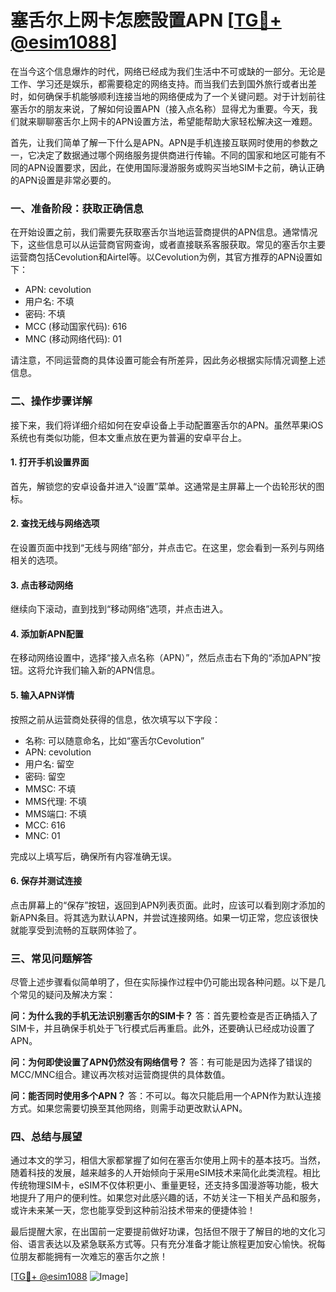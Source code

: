 # 塞舌尔上网卡怎麽設置APN [[TG💪+ @esim1088](https://t.me/s/esim1088)]

在当今这个信息爆炸的时代，网络已经成为我们生活中不可或缺的一部分。无论是工作、学习还是娱乐，都需要稳定的网络支持。而当我们去到国外旅行或者出差时，如何确保手机能够顺利连接当地的网络便成为了一个关键问题。对于计划前往塞舌尔的朋友来说，了解如何设置APN（接入点名称）显得尤为重要。今天，我们就来聊聊塞舌尔上网卡的APN设置方法，希望能帮助大家轻松解决这一难题。

首先，让我们简单了解一下什么是APN。APN是手机连接互联网时使用的参数之一，它决定了数据通过哪个网络服务提供商进行传输。不同的国家和地区可能有不同的APN设置要求，因此，在使用国际漫游服务或购买当地SIM卡之前，确认正确的APN设置是非常必要的。

### 一、准备阶段：获取正确信息

在开始设置之前，我们需要先获取塞舌尔当地运营商提供的APN信息。通常情况下，这些信息可以从运营商官网查询，或者直接联系客服获取。常见的塞舌尔主要运营商包括Cevolution和Airtel等。以Cevolution为例，其官方推荐的APN设置如下：

- APN: cevolution
- 用户名: 不填
- 密码: 不填
- MCC (移动国家代码): 616
- MNC (移动网络代码): 01

请注意，不同运营商的具体设置可能会有所差异，因此务必根据实际情况调整上述信息。

### 二、操作步骤详解

接下来，我们将详细介绍如何在安卓设备上手动配置塞舌尔的APN。虽然苹果iOS系统也有类似功能，但本文重点放在更为普遍的安卓平台上。

#### 1. 打开手机设置界面

首先，解锁您的安卓设备并进入“设置”菜单。这通常是主屏幕上一个齿轮形状的图标。

#### 2. 查找无线与网络选项

在设置页面中找到“无线与网络”部分，并点击它。在这里，您会看到一系列与网络相关的选项。

#### 3. 点击移动网络

继续向下滚动，直到找到“移动网络”选项，并点击进入。

#### 4. 添加新APN配置

在移动网络设置中，选择“接入点名称（APN）”，然后点击右下角的“添加APN”按钮。这将允许我们输入新的APN信息。

#### 5. 输入APN详情

按照之前从运营商处获得的信息，依次填写以下字段：
- 名称: 可以随意命名，比如“塞舌尔Cevolution”
- APN: cevolution
- 用户名: 留空
- 密码: 留空
- MMSC: 不填
- MMS代理: 不填
- MMS端口: 不填
- MCC: 616
- MNC: 01

完成以上填写后，确保所有内容准确无误。

#### 6. 保存并测试连接

点击屏幕上的“保存”按钮，返回到APN列表页面。此时，应该可以看到刚才添加的新APN条目。将其选为默认APN，并尝试连接网络。如果一切正常，您应该很快就能享受到流畅的互联网体验了。

### 三、常见问题解答

尽管上述步骤看似简单明了，但在实际操作过程中仍可能出现各种问题。以下是几个常见的疑问及解决方案：

**问：为什么我的手机无法识别塞舌尔的SIM卡？**
答：首先要检查是否正确插入了SIM卡，并且确保手机处于飞行模式后再重启。此外，还要确认已经成功设置了APN。

**问：为何即使设置了APN仍然没有网络信号？**
答：有可能是因为选择了错误的MCC/MNC组合。建议再次核对运营商提供的具体数值。

**问：能否同时使用多个APN？**
答：不可以。每次只能启用一个APN作为默认连接方式。如果您需要切换至其他网络，则需手动更改默认APN。

### 四、总结与展望

通过本文的学习，相信大家都掌握了如何在塞舌尔使用上网卡的基本技巧。当然，随着科技的发展，越来越多的人开始倾向于采用eSIM技术来简化此类流程。相比传统物理SIM卡，eSIM不仅体积更小、重量更轻，还支持多国漫游等功能，极大地提升了用户的便利性。如果您对此感兴趣的话，不妨关注一下相关产品和服务，或许未来某一天，您也能享受到这种前沿技术带来的便捷体验！

最后提醒大家，在出国前一定要提前做好功课，包括但不限于了解目的地的文化习俗、语言表达以及紧急联系方式等。只有充分准备才能让旅程更加安心愉快。祝每位朋友都能拥有一次难忘的塞舌尔之旅！

[[TG💪+ @esim1088](https://t.me/s/esim1088) ![Image](https://i.postimg.cc/4NQfJmqS/Snipaste-2025-05-13-00-14-12.png)]